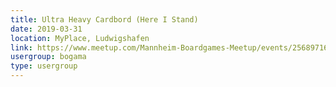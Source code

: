 ```yaml
---
title: Ultra Heavy Cardbord (Here I Stand)
date: 2019-03-31
location: MyPlace, Ludwigshafen
link: https://www.meetup.com/Mannheim-Boardgames-Meetup/events/256897162/
usergroup: bogama
type: usergroup
---
```

